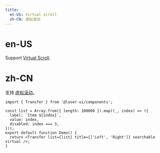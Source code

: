 ```yaml
---
title:
  en-US: Virtual scroll
  zh-CN: 虚拟滚动
---
```


# en-US

Support [Virtual Scroll](/components/VirtualScroll).

# zh-CN

支持 [虚拟滚动](/components/VirtualScroll)。

```tsx
import { Transfer } from '@laser-ui/components';

const list = Array.from({ length: 100000 }).map((_, index) => ({
  label: `Item ${index}`,
  value: index,
  disabled: index === 3,
}));
export default function Demo() {
  return <Transfer list={list} title={['Left', 'Right']} searchable virtual />;
}
```
